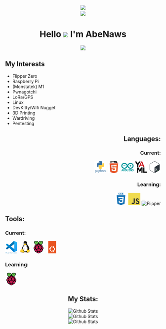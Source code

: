 <div id="header" align="center">
  <a href="https://abenaws.dev">
    <img src="https://github.com/AbeNaws/AbeNAws/assets/113221023/4b1e5f52-d6b0-453c-b693-b71ce2fd1f01" width="100"/>
  </a>
  <div>
    <a href="https://wigle.net">
      <img border="0" src="https://wigle.net/bi/CVNikfkT91623cyElrTzSA.png">
    </a>
  </div>
  <div>
    <!--<img src="https://komarev.com/ghpvc/?username=AbeNaws&style=flat-square&color=blue" alt=""/>-->
  </div>
  <h1>
    Hello
    <img src="https://media.giphy.com/media/kCMry3iScFtypKZXWn/giphy.gif" width="30px"/>
    I'm AbeNaws
  </h1>
  <div align="center">
    <img src="https://media.giphy.com/media/ehnBGPgDOusUM/giphy.gif"/>
  </div>
</div>
<div>
  <div>
    <h2> 
      My Interests
    </h2>
    <img align="right" src="https://media.giphy.com/media/Q9aBxHn9fTqKs/giphy.gif" alt=""/>
    <ul>
      <li>Flipper Zero</li>
      <li>Raspberry Pi</li>
      <li>(Monstatek) M1</li>
      <li>Pwnagotchi</li>
      <li>LoRa/GPS</li>
      <li>Linux</li>
      <li>DevKitty/Wifi Nugget</li>
      <li>3D Printing</li>
      <li>Wardriving</li>
      <li>Pentesting</li>
    </ul>  
  </div>
  <div align="Right" width=50%>
    <h2>
      Languages:
    </h2>
    <div>
      <img align="left" src="https://media.giphy.com/media/jjYGVvxgQSTsc/giphy.gif" alt="" height=200/>
      <h3>
        Current:
      </h3>
      <img src="https://github.com/devicons/devicon/blob/master/icons/python/python-original-wordmark.svg" title="Python" alt="Python" width="40" height="40"/>
      <img src="https://github.com/devicons/devicon/blob/master/icons/html5/html5-original-wordmark.svg" title="HTML5" alt="HTML5" width="40" height="40"/>
      <img src="https://github.com/devicons/devicon/blob/master/icons/arduino/arduino-original-wordmark.svg" title="Arduino" alt="Arduino" width="40" height="40"/>
      <img src="https://github.com/devicons/devicon/blob/master/icons/yaml/yaml-original.svg" title="YAML" alt="YAML" width="40" height="40"/>
      <img src="https://github.com/devicons/devicon/blob/master/icons/bash/bash-original.svg" title="Bash" alt="Bash" width="40" height="40"/>
      <h3>
        Learning:
      </h3>
      <img src="https://github.com/devicons/devicon/blob/master/icons/css3/css3-plain-wordmark.svg"  title="CSS3" alt="CSS" width="40" height="40"/>
      <img src="https://github.com/devicons/devicon/blob/master/icons/javascript/javascript-original.svg"  title="JS" alt="JS" width="40" height="40"/>
      <img src="https://flipperzero.one/img/tild3132-6661-4934-b937-666566303739__on_orange.png"  title="Flipper" alt="Flipper" width="50" height="40"/>
    </div>
  </div>
  <div align="Left" width=50%>
    <h2>
      Tools:
    </h2>
    <div>
      <img align="right" src="https://media.giphy.com/media/ktcUyw6mBlMVa/giphy.gif" alt="" height=200/>
      <h3>
        Current:
      </h3>
      <img src="https://github.com/devicons/devicon/blob/master/icons/vscode/vscode-original-wordmark.svg" title="VsCode" alt="VsCode" width="40" height="40"/>
      <img src="https://github.com/devicons/devicon/blob/master/icons/linux/linux-original.svg" title="Linux" alt="Linux" width="40" height="40"/>
      <img src="https://github.com/devicons/devicon/blob/master/icons/raspberrypi/raspberrypi-original.svg" title="RPi" alt="RPi" width="40" height="40"/>
      <img src="https://github.com/devicons/devicon/blob/master/icons/ubuntu/ubuntu-original.svg" title="Ubuntu" alt="Ubuntu" width="40" height="40"/>
      <h3>
        Learning:
      </h3>
      <img src="https://github.com/devicons/devicon/blob/master/icons/raspberrypi/raspberrypi-original.svg" title="RPi" alt="RPi" width="40" height="40"/>
    </div>
  </div>
  <div align="center">
    <h2>
      My Stats:
    </h2>
    <img src="http://github-readme-streak-stats.herokuapp.com?user=AbeNaws&theme=dark&background=000000" alt="Github Stats" />
    <br>
    <img src="https://github-readme-stats.vercel.app/api?username=AbeNaws&show_icons=true&theme=merko" width="47%" alt="Github Stats" />
    <br>
    <img src="https://github-readme-stats.vercel.app/api/top-langs/?username=AbeNaws&theme=dark&background=000000" alt="Github Stats" />
  </div>
</div>

<!--
Here are some ideas to get you started:

- 🔭 I’m currently working on ...
- 🌱 I’m currently learning ...
- 👯 I’m looking to collaborate on ...
- 🤔 I’m looking for help with ...
- 💬 Ask me about ...
- 📫 How to reach me: ...
- 😄 Pronouns: ...
- ⚡ Fun fact: ...
-->
